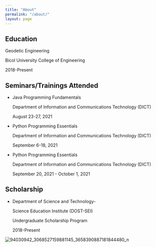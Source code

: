 ```yaml
---
title: "About"
permalink: "/about/"
layout: page
---
```


## Education

Geodetic Engineering

Bicol University College of Engineering

2018-Present

## Seminars/Trainings Attended

 - Java Programming Fundamentals
 
   Department of Information and Communications Technology (DICT)
  
   August 23-27, 2021
  
 - Python Programming Essentials
 
   Department of Information and Communications Technology (DICT)
  
   September 6-18, 2021
  

 - Python Programming Essentials
 
   Department of Information and Communications Technology (DICT)
  
   September 20, 2021 - October 1, 2021
   

## Scholarship

- Department of Science and Technology-

  Science Education Institute (DOST-SEI)

  Undergraduate Scholarship Program

  2018-Present
  





 
 
 

![94030942_3068527159881145_3658390887181844480_n](https://user-images.githubusercontent.com/90082311/135710164-4c26e29e-c3c0-43aa-b653-32b28b26e0c6.jpg)


     
